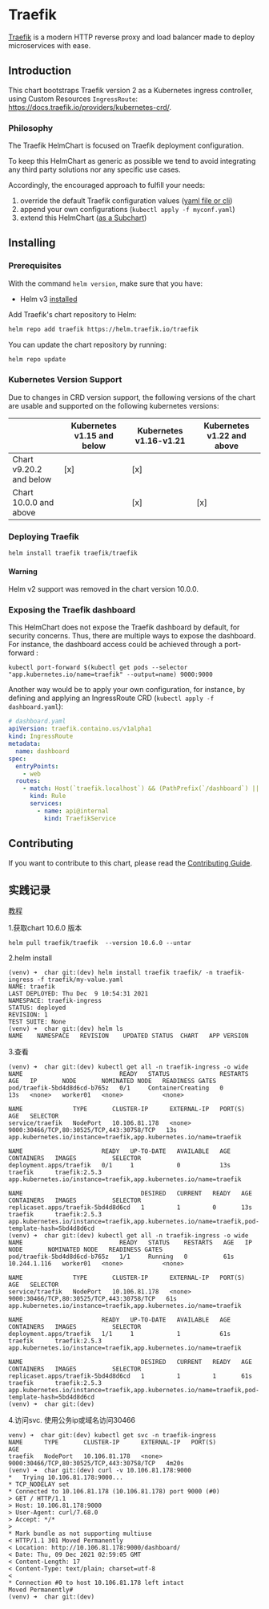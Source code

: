 # Traefik

[Traefik](https://traefik.io/) is a modern HTTP reverse proxy and load balancer made to deploy
microservices with ease.

## Introduction

This chart bootstraps Traefik version 2 as a Kubernetes ingress controller,
using Custom Resources `IngressRoute`: <https://docs.traefik.io/providers/kubernetes-crd/>.

### Philosophy

The Traefik HelmChart is focused on Traefik deployment configuration.

To keep this HelmChart as generic as possible we tend
to avoid integrating any third party solutions nor any specific use cases.

Accordingly, the encouraged approach to fulfill your needs:
1. override the default Traefik configuration values ([yaml file or cli](https://helm.sh/docs/chart_template_guide/values_files/))
2. append your own configurations (`kubectl apply -f myconf.yaml`)
3. extend this HelmChart ([as a Subchart](https://helm.sh/docs/chart_template_guide/subcharts_and_globals/))

## Installing

### Prerequisites

With the command `helm version`, make sure that you have:
- Helm v3 [installed](https://helm.sh/docs/using_helm/#installing-helm)

Add Traefik's chart repository to Helm:

```bash
helm repo add traefik https://helm.traefik.io/traefik
```

You can update the chart repository by running:

```bash
helm repo update
```

### Kubernetes Version Support

Due to changes in CRD version support, the following versions of the chart are usable and supported on the following kubernetes versions:

|                         |  Kubernetes v1.15 and below | Kubernetes v1.16-v1.21 | Kubernetes v1.22 and above |
|-------------------------|-----------------------------|------------------------|----------------------------|
| Chart v9.20.2 and below | [x]                         | [x]                    |                            |
| Chart 10.0.0 and above  |                             | [x]                    | [x]                        |

### Deploying Traefik

```bash
helm install traefik traefik/traefik
```

#### Warning

Helm v2 support was removed in the chart version 10.0.0.

### Exposing the Traefik dashboard

This HelmChart does not expose the Traefik dashboard by default, for security concerns.
Thus, there are multiple ways to expose the dashboard.
For instance, the dashboard access could be achieved through a port-forward :

```
kubectl port-forward $(kubectl get pods --selector "app.kubernetes.io/name=traefik" --output=name) 9000:9000
```

Another way would be to apply your own configuration, for instance,
by defining and applying an IngressRoute CRD (`kubectl apply -f dashboard.yaml`):

```yaml
# dashboard.yaml
apiVersion: traefik.containo.us/v1alpha1
kind: IngressRoute
metadata:
  name: dashboard
spec:
  entryPoints:
    - web
  routes:
    - match: Host(`traefik.localhost`) && (PathPrefix(`/dashboard`) || PathPrefix(`/api`))
      kind: Rule
      services:
        - name: api@internal
          kind: TraefikService
```

## Contributing

If you want to contribute to this chart, please read the [Contributing Guide](../CONTRIBUTING.md).


## 实践记录

[教程](https://network.51cto.com/art/202111/689466.htm)

1.获取chart 10.6.0 版本
```
helm pull traefik/traefik  --version 10.6.0 --untar
```

2.helm install
```
(venv) ➜  char git:(dev) helm install traefik traefik/ -n traefik-ingress -f traefik/my-value.yaml
NAME: traefik
LAST DEPLOYED: Thu Dec  9 10:54:31 2021
NAMESPACE: traefik-ingress
STATUS: deployed
REVISION: 1
TEST SUITE: None
(venv) ➜  char git:(dev) helm ls
NAME	NAMESPACE	REVISION	UPDATED	STATUS	CHART	APP VERSION
```

3.查看
```
(venv) ➜  char git:(dev) kubectl get all -n traefik-ingress -o wide
NAME                           READY   STATUS              RESTARTS   AGE   IP       NODE       NOMINATED NODE   READINESS GATES
pod/traefik-5bd4d8d6cd-b765z   0/1     ContainerCreating   0          13s   <none>   worker01   <none>           <none>

NAME              TYPE       CLUSTER-IP      EXTERNAL-IP   PORT(S)                                     AGE   SELECTOR
service/traefik   NodePort   10.106.81.178   <none>        9000:30466/TCP,80:30525/TCP,443:30758/TCP   13s   app.kubernetes.io/instance=traefik,app.kubernetes.io/name=traefik

NAME                      READY   UP-TO-DATE   AVAILABLE   AGE   CONTAINERS   IMAGES          SELECTOR
deployment.apps/traefik   0/1     1            0           13s   traefik      traefik:2.5.3   app.kubernetes.io/instance=traefik,app.kubernetes.io/name=traefik

NAME                                 DESIRED   CURRENT   READY   AGE   CONTAINERS   IMAGES          SELECTOR
replicaset.apps/traefik-5bd4d8d6cd   1         1         0       13s   traefik      traefik:2.5.3   app.kubernetes.io/instance=traefik,app.kubernetes.io/name=traefik,pod-template-hash=5bd4d8d6cd
(venv) ➜  char git:(dev) kubectl get all -n traefik-ingress -o wide
NAME                           READY   STATUS    RESTARTS   AGE   IP             NODE       NOMINATED NODE   READINESS GATES
pod/traefik-5bd4d8d6cd-b765z   1/1     Running   0          61s   10.244.1.116   worker01   <none>           <none>

NAME              TYPE       CLUSTER-IP      EXTERNAL-IP   PORT(S)                                     AGE   SELECTOR
service/traefik   NodePort   10.106.81.178   <none>        9000:30466/TCP,80:30525/TCP,443:30758/TCP   61s   app.kubernetes.io/instance=traefik,app.kubernetes.io/name=traefik

NAME                      READY   UP-TO-DATE   AVAILABLE   AGE   CONTAINERS   IMAGES          SELECTOR
deployment.apps/traefik   1/1     1            1           61s   traefik      traefik:2.5.3   app.kubernetes.io/instance=traefik,app.kubernetes.io/name=traefik

NAME                                 DESIRED   CURRENT   READY   AGE   CONTAINERS   IMAGES          SELECTOR
replicaset.apps/traefik-5bd4d8d6cd   1         1         1       61s   traefik      traefik:2.5.3   app.kubernetes.io/instance=traefik,app.kubernetes.io/name=traefik,pod-template-hash=5bd4d8d6cd
(venv) ➜  char git:(dev)
```

4.访问svc. 使用公务ip或域名访问30466
```
venv) ➜  char git:(dev) kubectl get svc -n traefik-ingress
NAME      TYPE       CLUSTER-IP      EXTERNAL-IP   PORT(S)                                     AGE
traefik   NodePort   10.106.81.178   <none>        9000:30466/TCP,80:30525/TCP,443:30758/TCP   4m20s
(venv) ➜  char git:(dev) curl -v 10.106.81.178:9000
*   Trying 10.106.81.178:9000...
* TCP_NODELAY set
* Connected to 10.106.81.178 (10.106.81.178) port 9000 (#0)
> GET / HTTP/1.1
> Host: 10.106.81.178:9000
> User-Agent: curl/7.68.0
> Accept: */*
>
* Mark bundle as not supporting multiuse
< HTTP/1.1 301 Moved Permanently
< Location: http://10.106.81.178:9000/dashboard/
< Date: Thu, 09 Dec 2021 02:59:05 GMT
< Content-Length: 17
< Content-Type: text/plain; charset=utf-8
<
* Connection #0 to host 10.106.81.178 left intact
Moved Permanently# 
(venv) ➜  char git:(dev)
```